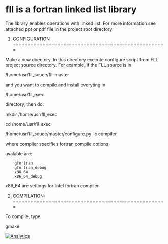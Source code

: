 # fll is a fortran linked list library 

The library enables operations with linked list.
For more information see attached ppt or pdf file in the project root directory

1. CONFIGURATION
====================================================

Make a new directory.
In this directory execute configure script from FLL project source directory.
For example, if the FLL source is in 

/home/usr/fll_souce/fll-master

and you want to compile and install everyting in 

/home/usr/fll_exec

directory, then do:

mkdir /home/usr/fll_exec

cd /home/usr/fll_exec

/home/usr/fll_souce/master/configure.py -c compiler

where compiler specifies fortran compile options

avalable are:

        gfortran
        gfortran_debug
        x86_64  
        x86_64_debug

x86_64 are settings for Intel fortran compiler



2. COMPILATION:
====================================================

To compile, type

gmake 


[![Analytics](https://ga-beacon.appspot.com/UA-86532469-1/libm3l/fll)](https://github.com/igrigorik/ga-beacon)
